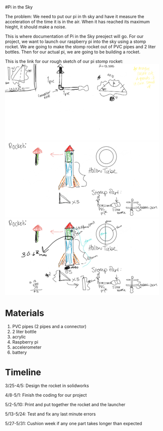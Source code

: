 #Pi in the Sky 

The problem:
We need to put our pi in th sky and have it measure the acceleration of the time it is in the air. When it has reached its maximum hieght, it should make a noise.

This is where documentation of Pi in the Sky preoject will go.
For our project, we want to launch our raspberry pi into the sky using a stomp rocket. We are going to make the stomp rocket out of PVC pipes and 2 liter bottles. Then for our actual pi, we are going to be building a rocket. 

This is the link for our rough sketch of our pi stomp rocket: ![Picture](planning.png)  ![Picutre](PIS.png) ![Picture](rocket.png)

# Materials
1. PVC pipes (2 pipes and a connector)
2. 2 liter bottle 
3. acrylic 
4. Raspberry pi 
5. accelerometer 
6. battery

# Timeline
3/25-4/5: Design the rocket in solidworks

4/8-5/1: Finish the coding for our project

5/2-5/10: Print and put together the rocket and the launcher

5/13-5/24: Test and fix any last minute errors

5/27-5/31: Cushion week if any one part takes longer than expected
